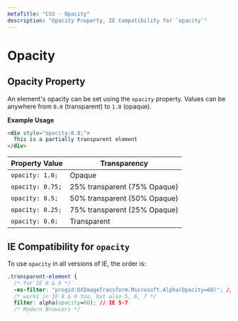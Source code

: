 ```yaml
---
metaTitle: "CSS - Opacity"
description: "Opacity Property, IE Compatibility for `opacity`"
---
```


# Opacity

## Opacity Property

An element's opacity can be set using the `opacity` property. Values can be anywhere from `0.0` (transparent) to `1.0` (opaque).

**Example Usage**

```html
<div style="opacity:0.8;">
  This is a partially transparent element
</div>
```

| Property Value   | Transparency                 |
| ---------------- | ---------------------------- |
| `opacity: 1.0;`  | Opaque                       |
| `opacity: 0.75;` | 25% transparent (75% Opaque) |
| `opacity: 0.5;`  | 50% transparent (50% Opaque) |
| `opacity: 0.25;` | 75% transparent (25% Opaque) |
| `opacity: 0.0;`  | Transparent                  |

## IE Compatibility for `opacity`

To use `opacity` in all versions of IE, the order is:

```css
.transparent-element {
  /* for IE 8 & 9 */
  -ms-filter: "progid:DXImageTransform.Microsoft.Alpha(Opacity=60)"; // IE8
  /* works in IE 8 & 9 too, but also 5, 6, 7 */
  filter: alpha(opacity=60); // IE 5-7
  /* Modern Browsers */
  opacity: 0.6;
}
```

#### Syntax

<li>opacity: number (* strictly between 0 and 1) | inherit | initial |
unset;</li>

#### Remarks

If you do not want apply opacity, you can use this instead:

[background: rgba(255, 255, 255, 0.6);](http://stackoverflow.com/documentation/css/296/backgrounds/7137/background-color-with-opacity#t=20160806095243061908)

Resources:

- MDN: [https://developer.mozilla.org/en/docs/Web/CSS/opacity](https://developer.mozilla.org/en/docs/Web/CSS/opacity);
  <li>W3C Transparency: the ‘opacity’ property:
  [https://www.w3.org/TR/css3-color/#transparency](https://www.w3.org/TR/css3-color/#transparency)</li>
- Browser support: [http://caniuse.com/#feat=css-opacity](http://caniuse.com/#feat=css-opacity)
